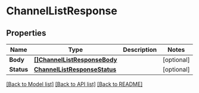 # ChannelListResponse

## Properties

Name | Type | Description | Notes
------------ | ------------- | ------------- | -------------
**Body** | [**[]ChannelListResponseBody**](ChannelListResponse_body.md) |  | [optional] 
**Status** | [**ChannelListResponseStatus**](ChannelListResponse_status.md) |  | [optional] 

[[Back to Model list]](../README.md#documentation-for-models) [[Back to API list]](../README.md#documentation-for-api-endpoints) [[Back to README]](../README.md)


